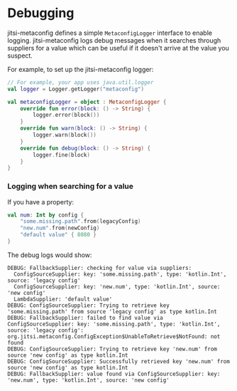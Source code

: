 ﻿# Debugging

jitsi-metaconfig defines a simple `MetaconfigLogger` interface to enable logging.  jitsi-metaconfig logs debug messages when it searches through suppliers for a value which can be useful if it doesn't arrive at the value you suspect.

For example, to set up the jitsi-metaconfig logger:
```kotlin
// For example, your app uses java.util.logger
val logger = Logger.getLogger("metaconfig")

val metaconfigLogger = object : MetaconfigLogger {
    override fun error(block: () -> String) {
        logger.error(block())
    }
    override fun warn(block: () -> String) {
        logger.warn(block())
    }
    override fun debug(block: () -> String) {
        logger.fine(block)
    }
}
```

### Logging when searching for a value
If you have a property:
```kotlin
val num: Int by config {
    "some.missing.path".from(legacyConfig)
    "new.num".from(newConfig)
    "default value" { 8080 }
}
```

The debug logs would show:
```
DEBUG: FallbackSupplier: checking for value via suppliers:
  ConfigSourceSupplier: key: 'some.missing.path', type: 'kotlin.Int', source: 'legacy config'
  ConfigSourceSupplier: key: 'new.num', type: 'kotlin.Int', source: 'new config'
  LambdaSupplier: 'default value'
DEBUG: ConfigSourceSupplier: Trying to retrieve key 'some.missing.path' from source 'legacy config' as type kotlin.Int
DEBUG: FallbackSupplier: failed to find value via ConfigSourceSupplier: key: 'some.missing.path', type: 'kotlin.Int', source: 'legacy config': org.jitsi.metaconfig.ConfigException$UnableToRetrieve$NotFound: not found
DEBUG: ConfigSourceSupplier: Trying to retrieve key 'new.num' from source 'new config' as type kotlin.Int
DEBUG: ConfigSourceSupplier: Successfully retrieved key 'new.num' from source 'new config' as type kotlin.Int
DEBUG: FallbackSupplier: value found via ConfigSourceSupplier: key: 'new.num', type: 'kotlin.Int', source: 'new config'

 ```
